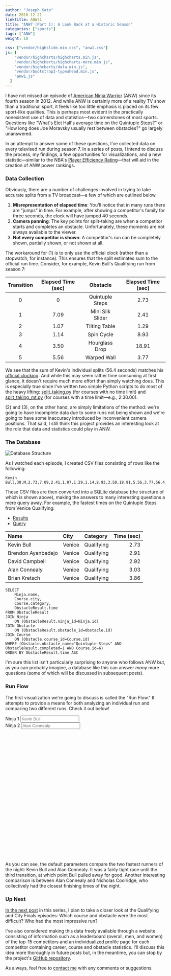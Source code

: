 ```yaml
---
author: "Joseph Kato"
date: 2016-12-21
linktitle: ANW71
title: "ANW7 (Part 1): A Look Back at a Historic Season"
categories: ["sports"]
tags: ["ANW"]
weight: 10

css: ["vendor/highslide.min.css", "anw1.css"]
js: [
    "vendor/highcharts/highcharts.min.js",
    "vendor/highcharts/highcharts-more.min.js",
    "vendor/highcharts/data.min.js",
    "vendor/bootstrap3-typeahead.min.js",
    "anw1.js"
  ]
---
```


I have not missed an episode of [American Ninja Warrior][1] (ANW) since its
fourth season in 2012. And while ANW is certainly more of a reality TV show
than a traditional sport, it feels like too little emphasis is placed on its
few sport-like qualities. This is perhaps most evident in the practically
nonexistent use of data and statistics&mdash;two cornerstones of most sports.
Questions like "What's Elet Hall's average time on the Quintuple Steps?" or
"How long does Joe Moravsky usually rest between obstacles?" go largely
unanswered.

In an attempt to answer some of these questions, I've collected data on every
televised run during season 7. In a series of posts, I intend to discuss the
process, my findings, a few opportunities for visualizations, and a new
statistic&mdash;similar to the NBA's [Player Efficiency Rating][2]&mdash;that
will aid in the creation of ANW power rankings.

### Data Collection

Obviously, there are a number of challenges involved in trying to take accurate
splits from a TV broadcast&mdash;a few of which are outlined below.

1. **Misrepresentation of elapsed time**: You'll notice that in many runs there
   are "jumps" in time. For example, after showing a competitor's family for
   three seconds, the clock will have jumped 40 seconds.
2. **Camera panning**: The key points for split-taking are when a competitor
   starts and completes an obstacle. Unfortunately, these moments are not
   always available to the viewer.
3. **Not every competitor is shown**: A competitor's run can be completely
   shown, partially shown, or not shown at all.

The workaround for (1) is to only use the official clock (rather than a
stopwatch, for instance). This ensures that the split estimates sum to the
official run time. Consider, for example, Kevin Bull's Qualifying run from
season 7:

| Transition | Elapsed Time (sec) |     Obstacle     | Elapsed Time (sec) |
|:----------:|:------------------:|:----------------:|:------------------:|
|      0     |          0         |  Quintuple Steps |        2.73        |
|      1     |        7.09        | Mini Silk Slider |        2.41        |
|      2     |        1.07        |   Tilting Table  |        1.29        |
|      3     |        1.14        |    Spin Cycle    |        8.93        |
|      4     |        3.50        |  Hourglass Drop  |        18.91       |
|      5     |        5.56        |    Warped Wall   |        3.77        |

We see that the sum of Kevin's individual splits (56.4 seconds) matches his
[official clocking][3]. And while this may seem rather time consuming at first
glance, it doesn't require much more effort than simply watching does. This is
especially true since I've written two simple Python scripts to do most of the
heavy lifting: [split_taking.py][4] (for courses with no time limit) and
[split_taking_mt.py][5] (for courses with a time limit&mdash;e.g., 2:30.00).

(2) and (3), on the other hand, are simply limitations of the method: we're
going to have incomplete data due to some runs not being shown and we're going
to have some inaccuracy introduced by inconvenient camera positions. That said,
I still think this project provides an interesting look at the role that data
and statistics could play in ANW.

### The Database

<img src="/img/database.png" alt="Database Structure" class="img-thumbnail">

As I watched each episode, I created CSV files consisting of rows like the following:

```text
Kevin Bull,30,M,2.73,7.09,2.41,1.07,1.29,1.14,8.93,3.50,18.91,5.56,3.77,56.4,Completed
```

These CSV files are then converted into a SQLite database (the structure of
which is shown above), making the answers to many interesting questions a mere
query away. For example, the fastest times on the Quintuple Steps from Venice
Qualifying:

<!-- vale core.Spelling = NO -->
<!-- markdownlint-disable MD013 -->

<ul class="nav nav-tabs" id="product-table">
  <li><a href="#1" data-toggle="tab">Results</a></li>
  <li><a href="#2" data-toggle="tab">Query</a></li>
</ul>

<div class="tab-content">
  <div class="tab-pane" id="1">
    <table>
<thead>
<tr class="header">
<th align="left">Name</th>
<th align="left">City</th>
<th align="left">Category</th>
<th align="right">Time (sec)</th>
</tr>
</thead>
<tbody>
<tr class="odd">
<td align="left">Kevin Bull</td>
<td align="left">Venice</td>
<td align="left">Qualifying</td>
<td align="right">2.73</td>
</tr>
<tr class="even">
<td align="left">Brendon Ayanbadejo</td>
<td align="left">Venice</td>
<td align="left">Qualifying</td>
<td align="right">2.91</td>
</tr>
<tr class="odd">
<td align="left">David Campbell</td>
<td align="left">Venice</td>
<td align="left">Qualifying</td>
<td align="right">2.92</td>
</tr>
<tr class="even">
<td align="left">Alan Connealy</td>
<td align="left">Venice</td>
<td align="left">Qualifying</td>
<td align="right">3.03</td>
</tr>
<tr class="odd">
<td align="left">Brian Kretsch</td>
<td align="left">Venice</td>
<td align="left">Qualifying</td>
<td align="right">3.86</td>
</tr>
</tbody>
</table>
  </div>
  <div class="tab-pane" id="2">
    <div class="language-sql highlighter-rouge"><pre class="highlight"><code><span class="k">SELECT</span>
    <span class="n">Ninja</span><span class="p">.</span><span class="n">name</span><span class="p">,</span>
    <span class="n">Course</span><span class="p">.</span><span class="n">city</span><span class="p">,</span>
    <span class="n">Course</span><span class="p">.</span><span class="n">category</span><span class="p">,</span>
    <span class="n">ObstacleResult</span><span class="p">.</span><span class="n">time</span>
<span class="k">FROM</span> <span class="n">ObstacleResult</span>
<span class="k">JOIN</span> <span class="n">Ninja</span>
    <span class="k">ON</span> <span class="p">(</span><span class="n">ObstacleResult</span><span class="p">.</span><span class="n">ninja_id</span><span class="o">=</span><span class="n">Ninja</span><span class="p">.</span><span class="n">id</span><span class="p">)</span>
<span class="k">JOIN</span> <span class="n">Obstacle</span>
    <span class="k">ON</span> <span class="p">(</span><span class="n">ObstacleResult</span><span class="p">.</span><span class="n">obstacle_id</span><span class="o">=</span><span class="n">Obstacle</span><span class="p">.</span><span class="n">id</span><span class="p">)</span>
<span class="k">JOIN</span> <span class="n">Course</span>
    <span class="k">ON</span> <span class="p">(</span><span class="n">Obstacle</span><span class="p">.</span><span class="n">course_id</span><span class="o">=</span><span class="n">Course</span><span class="p">.</span><span class="n">id</span><span class="p">)</span>
<span class="k">WHERE</span> <span class="p">(</span><span class="n">Obstacle</span><span class="p">.</span><span class="n">obstacle_name</span><span class="o">=</span><span class="nv">"Quintuple Steps"</span> <span class="k">AND</span> <span class="n">ObstacleResult</span><span class="p">.</span><span class="n">completed</span><span class="o">=</span><span class="mi">1</span> <span class="k">AND</span> <span class="n">Course</span><span class="p">.</span><span class="n">id</span><span class="o">=</span><span class="mi">6</span><span class="p">)</span>
<span class="k">ORDER</span> <span class="k">BY</span> <span class="n">ObstacleResult</span><span class="p">.</span><span class="n">time</span> <span class="k">ASC</span>
</code></pre>
</div>
  </div>
</div>

<!-- markdownlint-enable MD013 -->
<!-- vale core.Spelling = YES -->

I'm sure this list isn't particularly surprising to anyone who follows ANW but,
as you can probably imagine, a database like this can answer *many* more
questions (some of which will be discussed in subsequent posts).

### Run Flow

The first visualization we're going to discuss is called the "Run Flow." It
attempts to provide a means for both analyzing an individual run and comparing
two different runs. Check it out below!

<!-- markdownlint-disable MD013 -->

<form class="bs-example bs-example-form" data-example-id="input-group-with-button">
    <div class="row">
        <div class="form-group col-sm-6">
            <label for="comp1" class="h4">Ninja 1</label>
            <input type="text" class="form-control" id="comp1" placeholder="Kevin Bull" data-provide="typeahead" autocomplete="off">
        </div>
        <div class="form-group col-sm-6">
            <label for="comp2" class="h4">Ninja 2</label>
            <input type="text" class="form-control" id="comp2" placeholder="Alan Connealy" data-provide="typeahead" autocomplete="off">
        </div>
    </div>
    <div id="container" style="min-width: 310px;min-height: 400px; margin: 0 auto"></div>
</form>

<!-- markdownlint-enable MD013 -->

As you can see, the default parameters compare the two fastest runners of the
night: Kevin Bull and Alan Connealy. It was a fairly tight race until the third
transition, at which point Bull pulled away for good. Another interesting
comparison is between Alan Connealy and Nicholas Coolridge, who collectively
had the closest finishing times of the night.

### Up Next

[In the next post][6] in this series, I plan to take a closer look at the
Qualifying and City Finals episodes: Which course and obstacle were the most
difficult? Who had the most impressive run?

I've also considered making this data freely available through a website
consisting of information such as a leaderboard (overall, men, and women) of
the top-15 competitors and an individualized profile page for each competitor
containing career, course and obstacle statistics. I'll discuss this idea more
thoroughly in future posts but, in the meantime, you can stop by the project's
[GitHub repository](https://github.com/ninjaref).

As always, feel free to [contact me](/) with any comments or suggestions.

[1]: https://en.wikipedia.org/wiki/American_Ninja_Warrior
[2]: https://en.wikipedia.org/wiki/Player_efficiency_rating
[3]: http://sasukepedia.wikia.com/wiki/American_Ninja_Warrior_7
[4]: https://gist.github.com/jdkato/e2b5fabe2daf795e2438469c944d4409
[5]: https://gist.github.com/jdkato/072f400daef57191283123351fad328e
[6]: https://jdkato.github.io/2016/12/26/anw7-the-road-to-mount-midoriyama.html
